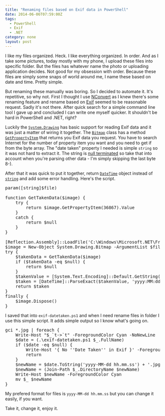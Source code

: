```yaml
---
title: "Renaming files based on Exif data in PowerShell"
date: 2014-06-06T07:59:00Z
tags:
  - PowerShell
  - Exif
  - .NET
category: none
layout: post
---
```

I like my files organized. Heck. I like everything organized. In order. And as I take some pictures, today mostly with my phone, I upload these files into specific folder. But the files has whatever name the photo or uploading application decides. Not good for my obsession with order. Because these files are simply some snaps of world around me, I name these based on date and time. Pretty simple. 

<!-- excerpt -->

But renaming these manually was boring. So I decided to automate it. It's repetitive, so why not. First I thought I use [NConvert][1] as I knew there's some renaming feature and rename based on [Exif][8] seemed to be reasonable request. Sadly it's not there. After quick search for a simple command line tool I gave up and concluded I can write one myself quicker. It shouldn't be hard in PowerShell and .NET, right?

Luckily the [`System.Drawing`][2] has basic support for reading Exif data and it was just a matter of wiring it together. The [`Bitmap`][3] class has a method [`GetPropertyItem`][4] that returns you Exif data you request. You have to search Internet for the number of property item you want and you need to get if from the byte array. The "date taken" property I needed is simple `string` so it was not hard to extract it. The string is [null terminated][5] so take that into account when you're parsing other data - I'm simply skipping the last byte 8-).

After that it was quick to put it together, return [`DateTime`][6] object instead of [`string`][7] and add some error handling. Here's the script.

<pre class="brush:powershell">
param([string]$file)

function GetTakenData($image) {
	try {
		return $image.GetPropertyItem(36867).Value
	}	
	catch {
		return $null
	}
}

[Reflection.Assembly]::LoadFile('C:\Windows\Microsoft.NET\Framework64\v4.0.30319\System.Drawing.dll') | Out-Null
$image = New-Object System.Drawing.Bitmap -ArgumentList $file
try {
	$takenData = GetTakenData($image)
	if ($takenData -eq $null) {
		return $null
	}
	$takenValue = [System.Text.Encoding]::Default.GetString($takenData, 0, $takenData.Length - 1)
	$taken = [DateTime]::ParseExact($takenValue, 'yyyy:MM:dd HH:mm:ss', $null)
	return $taken
}
finally {
	$image.Dispose()
}
</pre>

I saved that into `exif-datetaken.ps1` and when I need rename files in folder I use this simple script. It adds simple output so I know what's going on.

<pre class="brush:powershell">
gci *.jpg | foreach {
	Write-Host "$_`t-&gt;`t" -ForegroundColor Cyan -NoNewLine 
	$date = (.\exif-datetaken.ps1 $_.FullName)
	if ($date -eq $null) {
		Write-Host '{ No ''Date Taken'' in Exif }' -ForegroundColor Cyan	
		return
	}
	$newName = $date.ToString('yyyy-MM-dd hh.mm.ss') + '.jpg'
	$newName = (Join-Path $_.DirectoryName $newName)
	Write-Host $newName -ForegroundColor Cyan
	mv $_ $newName
}
</pre> 

My prefered format for files is `yyyy-MM-dd hh.mm.ss` but you can change it easily, if you want.

Take it, change it, enjoy it.

[1]: http://www.xnview.com/en/nconvert/
[2]: http://msdn.microsoft.com/en-us/library/system.drawing.aspx
[3]: http://msdn.microsoft.com/en-us/library/system.drawing.bitmap.aspx
[4]: http://msdn.microsoft.com/en-us/library/system.drawing.image.getpropertyitem.aspx
[5]: http://en.wikipedia.org/wiki/Null-terminated_string
[6]: http://msdn.microsoft.com/en-us/library/system.datetime.aspx
[7]: http://msdn.microsoft.com/en-us/library/system.string.aspx
[8]: http://en.wikipedia.org/wiki/Exchangeable_image_file_format
